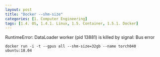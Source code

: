 ```yaml
---
layout: post
title: "Docker --shm-size"
categories: [1. Computer Engineering]
tags: [1.4. OS, 1.4.1. Linux, 1.5. Container, 1.5.1. Docker]
---
```


RuntimeError: DataLoader worker (pid 13881) is killed by signal: Bus error

```ubuntu-server
docker run -i -t --gpus all --shm-size=32gb --name torch040 ubuntu:18.04
```